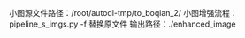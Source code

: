 小图源文件路径：/root/autodl-tmp/to_boqian_2/
小图增强流程：pipeline_s_imgs.py 
                  -f 替换原文件
输出路径：./enhanced_image